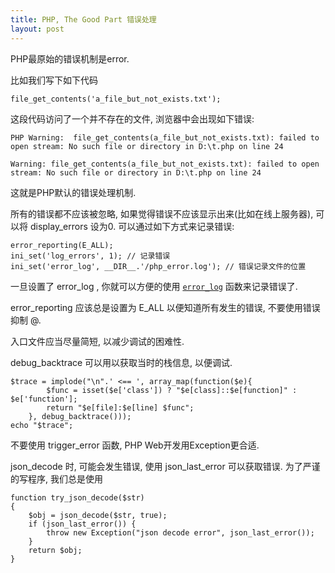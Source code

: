 ```yaml
---
title: PHP, The Good Part 错误处理
layout: post
---
```


PHP最原始的错误机制是error.

比如我们写下如下代码

    file_get_contents('a_file_but_not_exists.txt');

这段代码访问了一个并不存在的文件, 浏览器中会出现如下错误:

    PHP Warning:  file_get_contents(a_file_but_not_exists.txt): failed to open stream: No such file or directory in D:\t.php on line 24

    Warning: file_get_contents(a_file_but_not_exists.txt): failed to open stream: No such file or directory in D:\t.php on line 24

这就是PHP默认的错误处理机制.

所有的错误都不应该被忽略, 如果觉得错误不应该显示出来(比如在线上服务器), 可以将 display_errors 设为0. 可以通过如下方式来记录错误:

    error_reporting(E_ALL);
    ini_set('log_errors', 1); // 记录错误
    ini_set('error_log', __DIR__.'/php_error.log'); // 错误记录文件的位置

一旦设置了 error_log , 你就可以方便的使用 [`error_log`](http://php.net/manual/zh/function.error-log.php) 函数来记录错误了.

error_reporting 应该总是设置为 E_ALL 以便知道所有发生的错误, 不要使用错误抑制 @.

入口文件应当尽量简短, 以减少调试的困难性.

debug_backtrace 可以用以获取当时的栈信息, 以便调试.

    $trace = implode("\n".' <== ', array_map(function($e){
            $func = isset($e['class']) ? "$e[class]::$e[function]" : $e['function'];
            return "$e[file]:$e[line] $func";
        }, debug_backtrace()));
    echo "$trace";

不要使用 trigger_error 函数, PHP Web开发用Exception更合适.

json_decode 时, 可能会发生错误, 使用 json_last_error 可以获取错误.
为了严谨的写程序, 我们总是使用

    function try_json_decode($str)
    {
        $obj = json_decode($str, true);
        if (json_last_error()) {
            throw new Exception("json decode error", json_last_error());
        }
        return $obj;
    }

